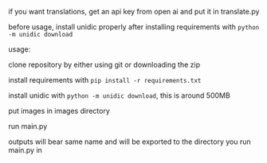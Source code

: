 if you want translations, get an api key from open ai and put it in translate.py

before usage, install unidic properly after installing requirements with `python -m unidic download`

usage:

clone repository by either using git or downloading the zip

install requirements with `pip install -r requirements.txt`

install unidic with `python -m unidic download`, this is around 500MB

put images in images directory

run main.py

outputs will bear same name and will be exported to the directory you run main.py in
